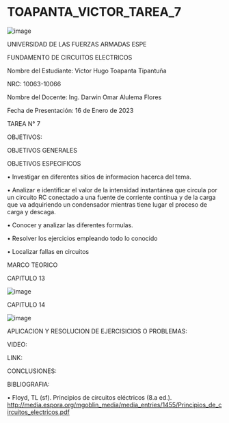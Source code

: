 # TOAPANTA_VICTOR_TAREA_7

![image](https://user-images.githubusercontent.com/117923992/213779848-4b5ca505-af61-413d-bb7b-eaeb95cee237.png)

UNIVERSIDAD DE LAS FUERZAS ARMADAS ESPE

FUNDAMENTO DE CIRCUITOS ELECTRICOS

Nombre del Estudiante: Victor Hugo Toapanta Tipantuña

NRC: 10063-10066

Nombre del Docente: Ing. Darwin Omar Alulema Flores

Fecha de Presentación: 16 de Enero de 2023

TAREA N° 7

OBJETIVOS:

OBJETIVOS GENERALES 


OBJETIVOS ESPECIFICOS

• Investigar en diferentes sitios de informacion hacerca del tema.

• Analizar e identificar el valor de la intensidad instantánea que circula por un circuito RC conectado a una fuente de corriente contínua y de la carga que va adquiriendo un condensador mientras tiene lugar el proceso de carga y descaga.

• Conocer y analizar las diferentes formulas.

• Resolver los ejercicios empleando todo lo conocido

• Localizar fallas en circuitos

MARCO TEORICO

CAPITULO 13

![image](https://user-images.githubusercontent.com/117923992/213793629-771f3525-0d4b-4831-89d6-6231e5772f72.png)

CAPITULO 14

![image](https://user-images.githubusercontent.com/117923992/213798622-4aa2d027-23e0-422a-8579-45337253e3f1.png)

APLICACION Y RESOLUCION DE EJERCISICIOS O PROBLEMAS:

VIDEO:

LINK:

CONCLUSIONES:

BIBLIOGRAFIA:

• Floyd, TL (sf). Principios de circuitos eléctricos (8.a ed.). http://media.espora.org/mgoblin_media/media_entries/1455/Principios_de_circuitos_electricos.pdf
